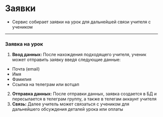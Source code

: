 # Заявки 

* Сервис собирает заявки на урок для дальнейшей связи учителя с учеником

***

### Заявка на урок 
1. **Ввод данных:** После нахождения подходящего учителя, ученик может отправить заявку введя следующие данные:
- Почта (email)
- Имя
- Фамилия
- Ссылка на телеграм или вотцап
2. **Отправка данных:** После отправки данных, заявка создается в БД и пересылается в телеграм группу, а также в телегам аккаунт учителя
3. **Связь:** Далее учитель может связаться с учеником для дальнейшего обcуждения деталей урока или оплаты